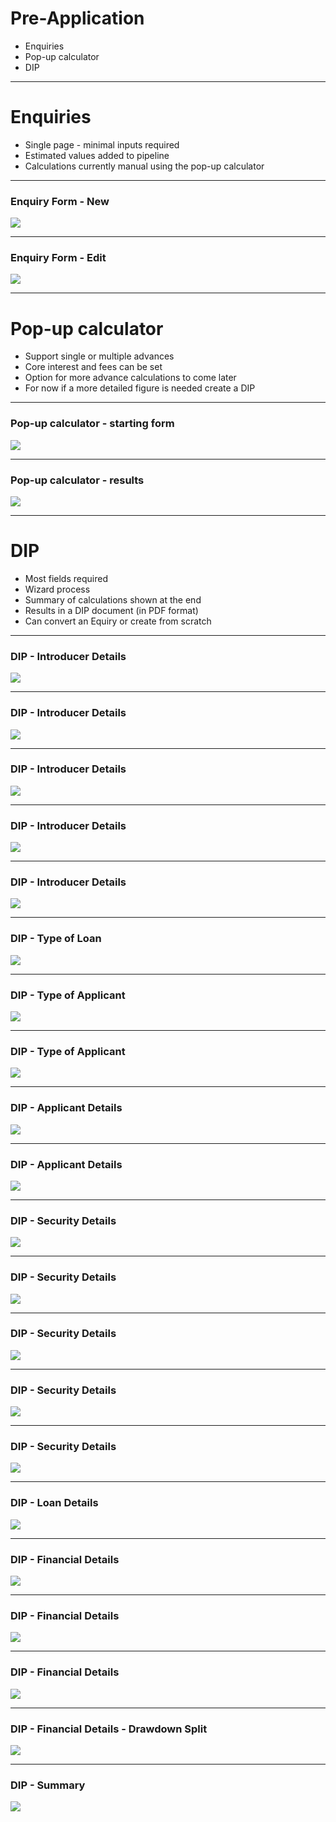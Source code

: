 # Pre-Application

- Enquiries
- Pop-up calculator
- DIP

---

# Enquiries

- Single page - minimal inputs required
- Estimated values added to pipeline
- Calculations currently manual using the pop-up calculator

---

### Enquiry Form - New

![](enquiry.png)

---

### Enquiry Form - Edit

![](enquiry2.png)

---

# Pop-up calculator

- Support single or multiple advances
- Core interest and fees can be set
- Option for more advance calculations to come later
- For now if a more detailed figure is needed create a DIP

---

### Pop-up calculator - starting form
![](popupcalc1.png)

---

### Pop-up calculator - results
![](popupcalc2.png)

---

# DIP

- Most fields required
- Wizard process
- Summary of calculations shown at the end
- Results in a DIP document (in PDF format)
- Can convert an Equiry or create from scratch

---

### DIP - Introducer Details

![](dip1.png)

---

### DIP - Introducer Details

![](dip2.png)

---

### DIP - Introducer Details

![](dip2.png)

---

### DIP - Introducer Details

![](dip3.png)

---

### DIP - Introducer Details

![](dip4.png)

---

### DIP - Type of Loan

![](dip5.png)

---

### DIP - Type of Applicant

![](dip6.png)

---

### DIP - Type of Applicant

![](dip6b.png)

---

### DIP - Applicant Details

![](dip7.png)

---

### DIP - Applicant Details

![](dip8.png)

---

### DIP - Security Details

![](dip9.png)

---

### DIP - Security Details

![](dip9b.png)

---

### DIP - Security Details

![](dip10.png)

---

### DIP - Security Details

![](dip11.png)

---

### DIP - Security Details

![](dip12.png)

---

### DIP - Loan Details

![](dip13.png)

---

### DIP - Financial Details

![](dip14.png)

---

### DIP - Financial Details

![](dip15.png)

---

### DIP - Financial Details

![](dip16.png)

---

### DIP - Financial Details - Drawdown Split

![](dip17.png)

---

### DIP - Summary

![](dip18.png)

